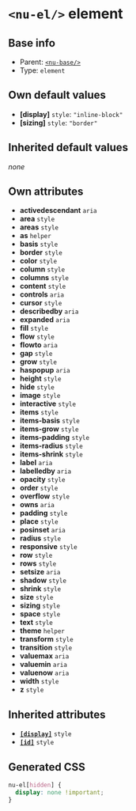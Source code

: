 # `<nu-el/>` element

## Base info
* Parent: [`<nu-base/>`](./nu-base.md)
* Type: `element`


## Own default values
* **[display]** `style`: `"inline-block"`
* **[sizing]** `style`: `"border"`

## Inherited default values
*none*


## Own attributes
* **activedescendant** `aria`
* **area** `style`
* **areas** `style`
* **as** `helper`
* **basis** `style`
* **border** `style`
* **color** `style`
* **column** `style`
* **columns** `style`
* **content** `style`
* **controls** `aria`
* **cursor** `style`
* **describedby** `aria`
* **expanded** `aria`
* **fill** `style`
* **flow** `style`
* **flowto** `aria`
* **gap** `style`
* **grow** `style`
* **haspopup** `aria`
* **height** `style`
* **hide** `style`
* **image** `style`
* **interactive** `style`
* **items** `style`
* **items-basis** `style`
* **items-grow** `style`
* **items-padding** `style`
* **items-radius** `style`
* **items-shrink** `style`
* **label** `aria`
* **labelledby** `aria`
* **opacity** `style`
* **order** `style`
* **overflow** `style`
* **owns** `aria`
* **padding** `style`
* **place** `style`
* **posinset** `aria`
* **radius** `style`
* **responsive** `style`
* **row** `style`
* **rows** `style`
* **setsize** `aria`
* **shadow** `style`
* **shrink** `style`
* **size** `style`
* **sizing** `style`
* **space** `style`
* **text** `style`
* **theme** `helper`
* **transform** `style`
* **transition** `style`
* **valuemax** `aria`
* **valuemin** `aria`
* **valuenow** `aria`
* **width** `style`
* **z** `style`


## Inherited attributes
* **[`[display]`](../attributes/display.md)** `style`
* **[`[id]`](../attributes/id.md)** `style`

## Generated CSS
```css
nu-el[hidden] {
  display: none !important;
}
```
